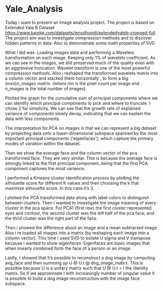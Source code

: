 # Yale_Analysis


Today i want to present an Image analysis project. The project is based on Extended Yale B Dataset https://www.kaggle.com/datasets/jensdhondt/extendedyaleb-cropped-full . The project aim was to investigate compression methods and to discover hidden patterns in data. Also to demonstrate some math properties of SVD

What i did was:
Loading images data and performing a Wavelets transformation on each image. Keeping only 1% of wavelets coefficient. As we can see in the images, we still preserved much of the quality even with an aggressive truncation. Wavelet transform is one of the most powerful compression methods. Also i reshaped the transformed wavelets matrix into a column vector and stacked them horizontally , to form a big (mxn)*n_images matrix. (where m*n is the pixel count per image and n_images is the total number of images).

Plotted the graph for the cumulative sum of principal components where we can identify which principal components to pick and where to truncate. I chose 2 for simplicity. 
We can see that the growth rate of explained variance of components slowly decay, indicating that we can explain the data with less components.

The interpretation for PCA on images is that we can represent a big dataset by projecting data onto a lower-dimensional subspace spanned by the most important principal components ('eigenfaces'), which capture the primary modes of variation within the dataset.

Then we show the average face and the column vector of the pca transformed face. They are very similar. This is because the average face is strongly linked to the first principal component, being that the first PCA component captures the most variance.

I performed a Kmeans cluster identification process by plotting the silhouette score for different K values and then choosing the k that maximize silhouette score. In this case it’s 3.

I plotted the PCA transformed data along with label colors to distinguish between clusters.
Then I wanted to investigate the image meaning of every cluster in the pca space. For PCA1 (first row) the first cluster represented eyes and contour, the second cluster was the left half of the pca face, and the third cluster was the right part of the face.

Then i showed the difference about an image and a mean subtracted image. Also i re loaded all images into a matrix (by reshaping each image into a column vector). This time i used SVD to isolate U sigma and V transpose because i wanted to show eigenfaces. 
Eigenfaces are basic images that when linearly combined form the face of a person or an image.

Lastly, I showed that it’s possible to reconstruct a dog image by computing avg_face and then summing up U @ U.t @ dog_image_matirx. This is possible because U is a unitary matrix such that U @ U.t = I the identity matrix. So if we approximate I with increasingly number of singular value it is possible to build a dog image reconstruction with the image face subspace. 
